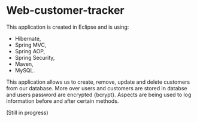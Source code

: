 # Web-customer-tracker
This application is created in Eclipse and is using: 

- Hibernate, 
- Spring MVC, 
- Spring AOP, 
- Spring Security,
- Maven, 
- MySQL. 

This application allows us to create, remove, update and delete customers from our database. More over users and customers are stored in databse and users password are encrypted {bcrypt}. Aspects are being used to log information before and after certain methods. 

(Still in progress)
